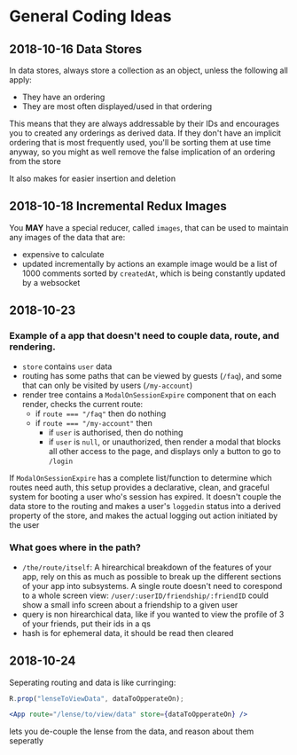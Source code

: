 # General Coding Ideas

## 2018-10-16 Data Stores

In data stores, always store a collection as an object, unless the following all apply:

- They have an ordering
- They are most often displayed/used in that ordering

This means that they are always addressable by their IDs and encourages you to created any orderings as derived data.
If they don't have an implicit ordering that is most frequently used, you'll be sorting them at use time anyway, so you might as well remove the false implication of an ordering from the store

It also makes for easier insertion and deletion

## 2018-10-18 Incremental Redux Images

You **MAY** have a special reducer, called `images`, that can be used to maintain any images of the data that are:

- expensive to calculate
- updated incrementally by actions
  an example image would be a list of 1000 comments sorted by `createdAt`, which is being constantly updated by a websocket

## 2018-10-23

### Example of a app that doesn't need to couple data, route, and rendering.

- `store` contains `user` data
- routing has some paths that can be viewed by guests (`/faq`), and some that can only be visited by users (`/my-account`)
- render tree contains a `ModalOnSessionExpire` component that on each render, checks the current route:
  - if `route === "/faq"` then do nothing
  - if `route === "/my-account"` then
    - if `user` is authorised, then do nothing
    - if `user` is `null`, or unauthorized, then render a modal that blocks all other access to the page, and displays only a button to go to `/login`

If `ModalOnSessionExpire` has a complete list/function to determine which routes need auth, this setup provides a declarative, clean, and graceful system for booting a user who's session has expired. It doesn't couple the data store to the routing and makes a user's `loggedin` status into a derived property of the store, and makes the actual logging out action initiated by the user

### What goes where in the path?

- `/the/route/itself`: A hirearchical breakdown of the features of your app, rely on this as much as possible to break up the different sections of your app into subsystems. A single route doesn't need to corespond to a whole screen view: `/user/:userID/friendship/:friendID` could show a small info screen about a friendship to a given user
- query is non hirearchical data, like if you wanted to view the profile of 3 of your friends, put their ids in a qs
- hash is for ephemeral data, it should be read then cleared

## 2018-10-24

Seperating routing and data is like curringing:

```js
R.prop("lenseToViewData", dataToOpperateOn);
```

```jsx
<App route="/lense/to/view/data" store={dataToOpperateOn} />
```

lets you de-couple the lense from the data, and reason about them seperatly
